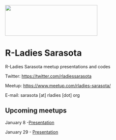 <img src="https://github.com/rladies/starter-kit/blob/master/logo/R-LadiesGlobal_RBG_online_LogoWithText_Horizontal.png" data-canonical-src="https://github.com/rladies/starter-kit/blob/master/logo/R-LadiesGlobal_RBG_online_LogoWithText_Horizontal.png" width="300" height="100" />

# R-Ladies Sarasota
R-Ladies Sarasota meetup presentations and codes


Twitter: https://twitter.com/rladiessarasota

Meetup: https://www.meetup.com/rladies-sarasota/

E-mail: sarasota [at] rladies [dot] org

## Upcoming meetups


January 8 -[Presentation](https://github.com/rladies/meetup-presentations_sarasota/blob/master/2018_01_08_inaugural/Inaugural%20Meetup%20Presentation.pdf)

January 29 - [Presentation](https://github.com/rladies/meetup-presentations_sarasota/blob/master/2018_01_29_intro_R/intro_r.pdf)
